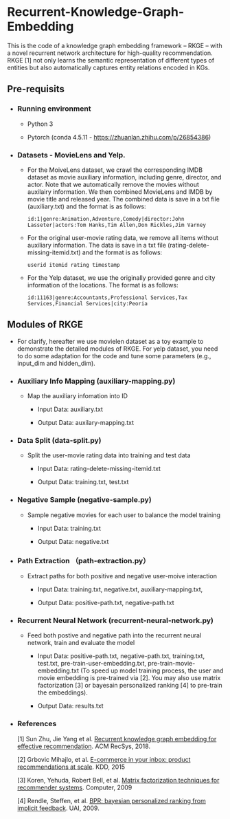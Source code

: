 # Recurrent-Knowledge-Graph-Embedding
This is the code of a knowledge graph embedding framework – RKGE – with a novel recurrent network architecture for high-quality recommendation. RKGE [1] not only learns the semantic representation of different types of entities but also automatically captures entity relations encoded in KGs.


## Pre-requisits

- ### Running environment

  - Python 3
  
  - Pytorch (conda 4.5.11 - https://zhuanlan.zhihu.com/p/26854386)
  

- ### Datasets - MovieLens and Yelp. 

  - For the MoiveLens dataset, we crawl the corresponding IMDB dataset as movie auxiliary information, including genre, director, and actor. Note that we automatically remove the movies without auxilairy information. We then combined MovieLens and IMDB by movie title and released year. The combined data is save in a txt file (auxiliary.txt) and the format is as follows:

    ```
    id:1|genre:Animation,Adventure,Comedy|director:John Lasseter|actors:Tom Hanks,Tim Allen,Don Rickles,Jim Varney
    ```

  - For the original user-movie rating data, we remove all items without auxiliary information. The data is save in a txt file (rating-delete-missing-itemid.txt) and the format is as follows:

    ```
    userid itemid rating timestamp
    ```

   - For the Yelp dataset, we use the originally provided genre and city information of the locations. The format is as follows:

      ```
      id:11163|genre:Accountants,Professional Services,Tax Services,Financial Services|city:Peoria
      ```

## Modules of RKGE

  - For clarify, hereafter we use movielen dataset as a toy example to demonstrate the detailed modules of RKGE. For yelp dataset, you need to do some adaptation for the code and tune some parameters (e.g., input_dim and hidden_dim). 

  - ### Auxiliary Info Mapping (auxiliary-mapping.py)
    
    - Map the auxiliary infomation into ID
    
      - Input Data: auxiliary.txt
    
      - Output Data: auxilary-mapping.txt
    

  - ### Data Split (data-split.py)
  
    - Split the user-movie rating data into training and test data

      - Input Data: rating-delete-missing-itemid.txt

      - Output Data: training.txt, test.txt


  - ### Negative Sample (negative-sample.py)
  
    - Sample negative movies for each user to balance the model training 
  
      - Input Data: training.txt

      - Output Data: negative.txt


  - ### Path Extraction （path-extraction.py）
  
    - Extract paths for both positive and negative user-moive interaction
    
      - Input Data: training.txt, negative.txt, auxiliary-mapping.txt,
      
      - Output Data: positive-path.txt, negative-path.txt
      
  
  - ### Recurrent Neural Network (recurrent-neural-network.py)
  
    - Feed both postive and negative path into the recurrent neural network, train and evaluate the model
    
      - Input Data: positive-path.txt, negative-path.txt, training.txt, test.txt, pre-train-user-embedding.txt, pre-train-movie-embedding.txt (To speed up model training process, the user and movie embedding is pre-trained via [2]. You may also use matrix factorization [3] or bayesain personalized ranking [4] to pre-train the embeddings). 
      
      - Output Data: results.txt
      
      
  - ### References
    
    [1] Sun Zhu, Jie Yang et al. [Recurrent knowledge graph embedding for effective recommendation](http://sunzhuntu.wixsite.com/summer). ACM RecSys, 2018.               
        
       
    [2] Grbovic Mihajlo, et al. [E-commerce in your inbox: product recommendations at scale](https://arxiv.org/pdf/1606.07154.pdf). KDD, 2015
    
    
    [3] Koren, Yehuda, Robert Bell, et al. [Matrix factorization techniques for recommender systems](https://datajobs.com/data-science-repo/Recommender-Systems-[Netflix].pdf). Computer, 2009
    
    [4] Rendle, Steffen, et al. [BPR: bayesian personalized ranking from implicit feedback](https://arxiv.org/pdf/1205.2618.pdf). UAI, 2009.

